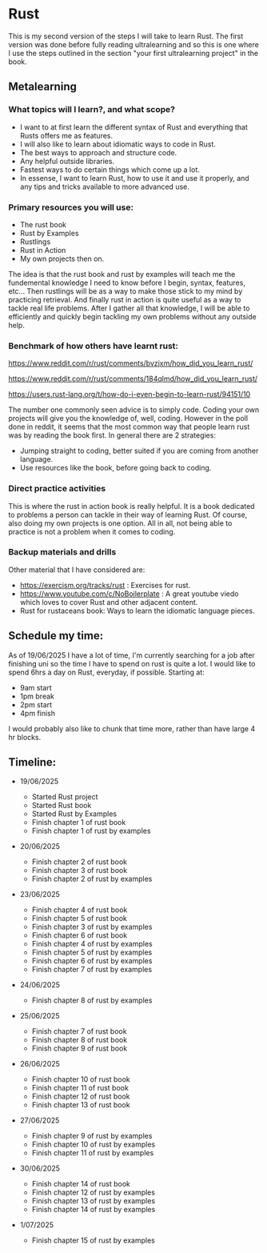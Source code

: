 # Rust

This is my second version of the steps I will take to learn Rust. The first version was done before fully reading ultralearning
and so this is one where I use the steps outlined in the section "your first ultralearning project" in the book.

## Metalearning

### What topics will I learn?, and what scope? 

- I want to at first learn the different syntax of Rust and everything that Rusts offers me as features. 
- I will also like to learn about idiomatic ways to code in Rust.
- The best ways to approach and structure code. 
- Any helpful outside libraries.
- Fastest ways to do certain things which come up a lot. 
- In essense, I want to learn Rust, how to use it and use it properly, and any tips and tricks available to more advanced use. 

### Primary resources you will use:

- The rust book
- Rust by Examples
- Rustlings
- Rust in Action
- My own projects then on. 

The idea is that the rust book and rust by examples will teach me the fundemental knowledge I need to know before I begin, syntax, features, etc...
Then rustlings will be as a way to make those stick to my mind by practicing retrieval. And finally rust in action is quite useful as a way to tackle
real life problems. After I gather all that knowledge, I will be able to efficiently and quickly begin tackling my own problems without any outside help. 

### Benchmark of how others have learnt rust: 

https://www.reddit.com/r/rust/comments/bvzjxm/how_did_you_learn_rust/

https://www.reddit.com/r/rust/comments/184qlmd/how_did_you_learn_rust/

https://users.rust-lang.org/t/how-do-i-even-begin-to-learn-rust/94151/10

The number one commonly seen advice is to simply code. Coding your own projects will give you the knowledge of, well, coding. 
However in the poll done in reddit, it seems that the most common way that people learn rust was by reading the book first. 
In general there are 2 strategies: 

- Jumping straight to coding, better suited if you are coming from another language.
- Use resources like the book, before going back to coding. 

### Direct practice activities

This is where the rust in action book is really helpful. It is a book dedicated to problems a person can tackle in their way of learning Rust. 
Of course, also doing my own projects is one option. All in all, not being able to practice is not a problem when it comes to coding. 

### Backup materials and drills

Other material that I have considered are: 

- https://exercism.org/tracks/rust : Exercises for rust.
- https://www.youtube.com/c/NoBoilerplate : A great youtube viedo which loves to cover Rust and other adjacent content. 
- Rust for rustaceans book: Ways to learn the idiomatic language pieces. 

## Schedule my time: 

As of 19/06/2025 I have a lot of time, I'm currently searching for a job after finishing uni so the time I have to spend on rust is quite a lot. 
I would like to spend 6hrs a day on Rust, everyday, if possible. Starting at:

- 9am start
- 1pm break
- 2pm start
- 4pm finish

I would probably also like to chunk that time more, rather than have large 4 hr blocks.

## Timeline:

- 19/06/2025
    - Started Rust project
    - Started Rust book
    - Started Rust by Examples
    - Finish chapter 1 of rust book
    - Finish chapter 1 of rust by examples

- 20/06/2025
    - Finish chapter 2 of rust book
    - Finish chapter 3 of rust book
    - Finish chapter 2 of rust by examples

- 23/06/2025
    - Finish chapter 4 of rust book
    - Finish chapter 5 of rust book
    - Finish chapter 3 of rust by examples
    - Finish chapter 6 of rust book
    - Finish chapter 4 of rust by examples
    - Finish chapter 5 of rust by examples
    - Finish chapter 6 of rust by examples
    - Finish chapter 7 of rust by examples

- 24/06/2025
    - Finish chapter 8 of rust by examples 

- 25/06/2025
    - Finish chapter 7 of rust book
    - Finish chapter 8 of rust book
    - Finish chapter 9 of rust book

- 26/06/2025
    - Finish chapter 10 of rust book
    - Finish chapter 11 of rust book
    - Finish chapter 12 of rust book
    - Finish chapter 13 of rust book

- 27/06/2025
    - Finish chapter 9 of rust by examples
    - Finish chapter 10 of rust by examples
    - Finish chapter 11 of rust by examples

- 30/06/2025
    - Finish chapter 14 of rust book
    - Finish chapter 12 of rust by examples
    - Finish chapter 13 of rust by examples
    - Finish chapter 14 of rust by examples

- 1/07/2025
    - Finish chapter 15 of rust by examples
